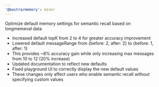 ```yaml
---
'@mastra/memory': minor
---
```


Optimize default memory settings for semantic recall based on longmemeval data

- Increased default topK from 2 to 4 for greater accuracy improvement
- Lowered default messageRange from {before: 2, after: 2} to {before: 1, after: 1}
- This provides ~8% accuracy gain while only increasing max messages from 10 to 12 (20% increase)
- Updated documentation to reflect new defaults
- Fixed playground UI to correctly display the new default values
- These changes only affect users who enable semantic recall without specifying custom values
